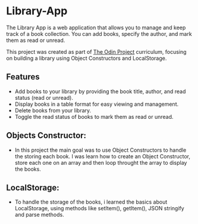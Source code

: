 # Library-App

The Library App is a web application that allows you to manage and keep track of a book collection. You can add books, specify the author, and mark them as read or unread. 

This project was created as part of [The Odin Project](https://www.theodinproject.com/) curriculum, focusing on building a library using Object Constructors and LocalStorage.

## Features

- Add books to your library by providing the book title, author, and read status (read or unread).
- Display books in a table format for easy viewing and management.
- Delete books from your library.
- Toggle the read status of books to mark them as read or unread.

## Objects Constructor:
- In this project the main goal was to use Object Constructors to handle the storing each book. I was learn how to create an Object Constructor, store each one on an array and then loop throught the array to display the books.

## LocalStorage:
- To handle the storage of the books, i learned the basics about LocalStorage, using methods like setItem(), getItem(), JSON stringify and parse methods.
